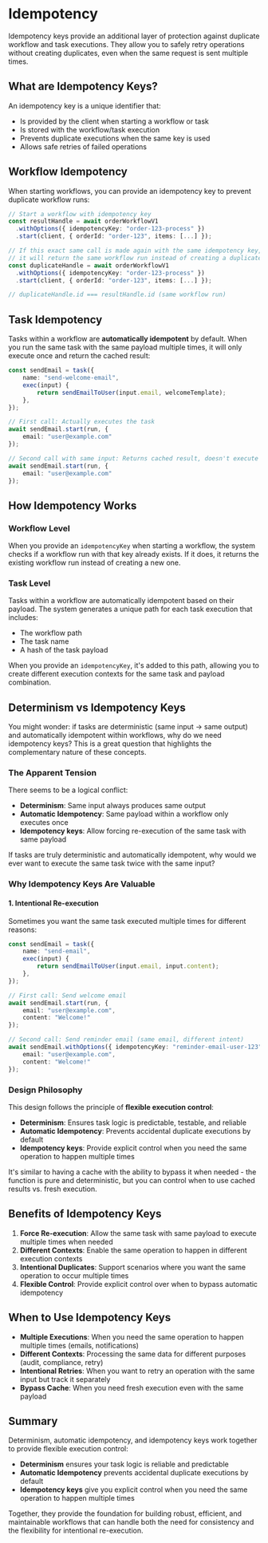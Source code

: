 # Idempotency

Idempotency keys provide an additional layer of protection against duplicate workflow and task executions. They allow
you to safely retry operations without creating duplicates, even when the same request is sent multiple times.

## What are Idempotency Keys?

An idempotency key is a unique identifier that:

- Is provided by the client when starting a workflow or task
- Is stored with the workflow/task execution
- Prevents duplicate executions when the same key is used
- Allows safe retries of failed operations

## Workflow Idempotency

When starting workflows, you can provide an idempotency key to prevent duplicate workflow runs:

```typescript
// Start a workflow with idempotency key
const resultHandle = await orderWorkflowV1
  .withOptions({ idempotencyKey: "order-123-process" })
  .start(client, { orderId: "order-123", items: [...] });

// If this exact same call is made again with the same idempotency key,
// it will return the same workflow run instead of creating a duplicate
const duplicateHandle = await orderWorkflowV1
  .withOptions({ idempotencyKey: "order-123-process" })
  .start(client, { orderId: "order-123", items: [...] });

// duplicateHandle.id === resultHandle.id (same workflow run)
```

## Task Idempotency

Tasks within a workflow are **automatically idempotent** by default. When you run the same task with the same payload
multiple times, it will only execute once and return the cached result:

```typescript
const sendEmail = task({
	name: "send-welcome-email",
	exec(input) {
		return sendEmailToUser(input.email, welcomeTemplate);
	},
});

// First call: Actually executes the task
await sendEmail.start(run, {
	email: "user@example.com"
});

// Second call with same input: Returns cached result, doesn't execute again
await sendEmail.start(run, {
	email: "user@example.com"
});
```

## How Idempotency Works

### Workflow Level

When you provide an `idempotencyKey` when starting a workflow, the system checks if a workflow run with that key
already exists. If it does, it returns the existing workflow run instead of creating a new one.

### Task Level

Tasks within a workflow are automatically idempotent based on their payload. The system generates a unique path for each
task execution that includes:

- The workflow path
- The task name
- A hash of the task payload

When you provide an `idempotencyKey`, it's added to this path, allowing you to create different execution contexts for
the same task and payload combination.

## Determinism vs Idempotency Keys

You might wonder: if tasks are deterministic (same input → same output) and automatically idempotent within workflows,
why do we need idempotency keys? This is a great question that highlights the complementary nature of these concepts.

### The Apparent Tension

There seems to be a logical conflict:

- **Determinism**: Same input always produces same output
- **Automatic Idempotency**: Same payload within a workflow only executes once
- **Idempotency keys**: Allow forcing re-execution of the same task with same payload

If tasks are truly deterministic and automatically idempotent, why would we ever want to execute the same task twice
with the same input?

### Why Idempotency Keys Are Valuable

#### 1. Intentional Re-execution

Sometimes you want the same task executed multiple times for different reasons:

```typescript
const sendEmail = task({
	name: "send-email",
	exec(input) {
		return sendEmailToUser(input.email, input.content);
	},
});

// First call: Send welcome email
await sendEmail.start(run, {
	email: "user@example.com",
	content: "Welcome!"
});

// Second call: Send reminder email (same email, different intent)
await sendEmail.withOptions({ idempotencyKey: "reminder-email-user-123" }).start(run, {
	email: "user@example.com",
	content: "Welcome!"
});
```

### Design Philosophy

This design follows the principle of **flexible execution control**:

- **Determinism**: Ensures task logic is predictable, testable, and reliable
- **Automatic Idempotency**: Prevents accidental duplicate executions by default
- **Idempotency keys**: Provide explicit control when you need the same operation to happen multiple times

It's similar to having a cache with the ability to bypass it when needed - the function is pure and deterministic, but
you can control when to use cached results vs. fresh execution.

## Benefits of Idempotency Keys

1. **Force Re-execution**: Allow the same task with same payload to execute multiple times when needed
2. **Different Contexts**: Enable the same operation to happen in different execution contexts
3. **Intentional Duplicates**: Support scenarios where you want the same operation to occur multiple times
4. **Flexible Control**: Provide explicit control over when to bypass automatic idempotency

## When to Use Idempotency Keys

- **Multiple Executions**: When you need the same operation to happen multiple times (emails, notifications)
- **Different Contexts**: Processing the same data for different purposes (audit, compliance, retry)
- **Intentional Retries**: When you want to retry an operation with the same input but track it separately
- **Bypass Cache**: When you need fresh execution even with the same payload

## Summary

Determinism, automatic idempotency, and idempotency keys work together to provide flexible execution control:

- **Determinism** ensures your task logic is reliable and predictable
- **Automatic Idempotency** prevents accidental duplicate executions by default
- **Idempotency keys** give you explicit control when you need the same operation to happen multiple times

Together, they provide the foundation for building robust, efficient, and maintainable workflows that can handle both
the need for consistency and the flexibility for intentional re-execution.
